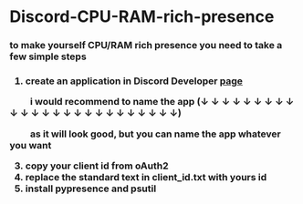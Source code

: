 # Discord-CPU-RAM-rich-presence

<h3> to make yourself CPU/RAM rich presence you need to take a few simple steps <h3>
    

1. create an application in Discord Developer [page](https://discord.com/developers/applications)

⠀⠀⠀i would recommend to name the app (↓ ↓ ↓ ↓ ↓ ↓ ↓ ↓ ↓ ↓ ↓ ↓ ↓ ↓ ↓ ↓ ↓ ↓ ↓ ↓ ↓ ↓ ↓ ↓ ↓)

⠀⠀⠀as it will look good, but you can name the app whatever you want
    
3. copy your client id from oAuth2
4. replace the standard text in client_id.txt with yours id
5. install pypresence and psutil
